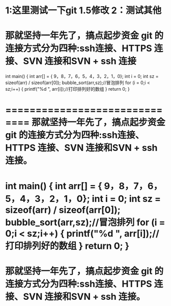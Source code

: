 1:这里测试一下git
1.5修改
2：测试其他
==============================
那就坚持一年先了，搞点起步资金
git 的连接方式分为四种:ssh连接、HTTPS 连接、SVN 连接和SVN + ssh 连接
=============================
int main()
{
	int arr[] = { 9，8，7，6，5，4，3，2，1，0};
	int i = 0;
	int sz = sizeof(arr) / sizeof(arr[0]);
	bubble_sort(arr,sz);//冒泡排列
	for (i = 0;i < sz;i++)
	{
		printf("%d ", arr[i]);//打印排列好的数组
	}
		return 0;
}

==============================
那就坚持一年先了，搞点起步资金
git 的连接方式分为四种:ssh连接、HTTPS 连接、SVN 连接和SVN + ssh 连接。
=============================

int main()
{
	int arr[] = { 9，8，7，6，5，4，3，2，1，0};
	int i = 0;
	int sz = sizeof(arr) / sizeof(arr[0]);
	bubble_sort(arr,sz);//冒泡排列
	for (i = 0;i < sz;i++)
	{
		printf("%d ", arr[i]);//打印排列好的数组
	}
		return 0;
}
==============================
那就坚持一年先了，搞点起步资金
git 的连接方式分为四种:ssh连接、HTTPS 连接、SVN 连接和SVN + ssh 连接。
=============================
